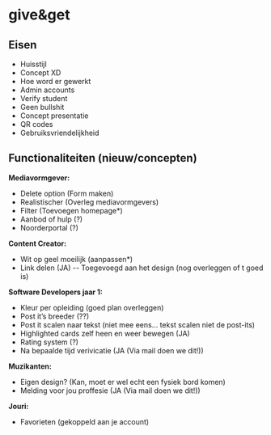 # give&get

## Eisen

- Huisstijl
- Concept XD
- Hoe word er gewerkt
- Admin accounts
- Verify student
- Geen bullshit
- Concept presentatie
- QR codes
- Gebruiksvriendelijkheid


## Functionaliteiten (nieuw/concepten)

**Mediavormgever:**
- Delete option (Form maken)
- Realistischer (Overleg mediavormgevers)
- Filter (Toevoegen homepage*)
- Aanbod of hulp (?)
- Noorderportal (?)

**Content Creator:**
- Wit op geel moeilijk (aanpassen*)
- Link delen (JA) -- Toegevoegd aan het design (nog overleggen of t goed is)

**Software Developers jaar 1:**
- Kleur per opleiding (goed plan overleggen)
- Post it’s breeder (??)
- Post it scalen naar tekst (niet mee eens... tekst scalen niet de post-its) 
- Highlighted cards zelf heen en weer bewegen (JA)
- Rating system (?)
- Na bepaalde tijd verivicatie (JA (Via mail doen we dit!))

**Muzikanten:**
- Eigen design? (Kan, moet er wel echt een fysiek bord komen)
- Melding voor jou proffesie (JA (Via mail doen we dit!))

**Jouri:**
- Favorieten (gekoppeld aan je account)
